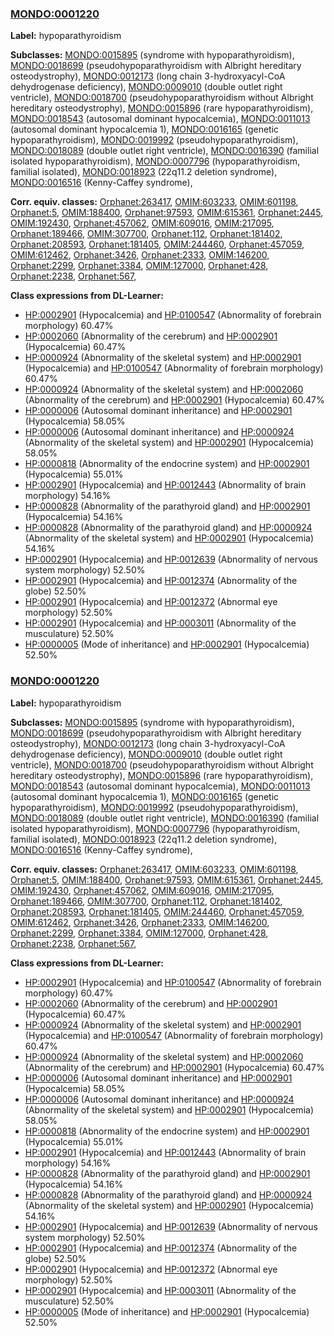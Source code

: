 
### [MONDO:0001220](http://purl.obolibrary.org/obo/MONDO_0001220)
**Label:** hypoparathyroidism

**Subclasses:** [MONDO:0015895](http://purl.obolibrary.org/obo/MONDO_0015895) (syndrome with hypoparathyroidism), [MONDO:0018699](http://purl.obolibrary.org/obo/MONDO_0018699) (pseudohypoparathyroidism with Albright hereditary osteodystrophy), [MONDO:0012173](http://purl.obolibrary.org/obo/MONDO_0012173) (long chain 3-hydroxyacyl-CoA dehydrogenase deficiency), [MONDO:0009010](http://purl.obolibrary.org/obo/MONDO_0009010) (double outlet right ventricle), [MONDO:0018700](http://purl.obolibrary.org/obo/MONDO_0018700) (pseudohypoparathyroidism without Albright hereditary osteodystrophy), [MONDO:0015896](http://purl.obolibrary.org/obo/MONDO_0015896) (rare hypoparathyroidism), [MONDO:0018543](http://purl.obolibrary.org/obo/MONDO_0018543) (autosomal dominant hypocalcemia), [MONDO:0011013](http://purl.obolibrary.org/obo/MONDO_0011013) (autosomal dominant hypocalcemia 1), [MONDO:0016165](http://purl.obolibrary.org/obo/MONDO_0016165) (genetic hypoparathyroidism), [MONDO:0019992](http://purl.obolibrary.org/obo/MONDO_0019992) (pseudohypoparathyroidism), [MONDO:0018089](http://purl.obolibrary.org/obo/MONDO_0018089) (double outlet right ventricle), [MONDO:0016390](http://purl.obolibrary.org/obo/MONDO_0016390) (familial isolated hypoparathyroidism), [MONDO:0007796](http://purl.obolibrary.org/obo/MONDO_0007796) (hypoparathyroidism, familial isolated), [MONDO:0018923](http://purl.obolibrary.org/obo/MONDO_0018923) (22q11.2 deletion syndrome), [MONDO:0016516](http://purl.obolibrary.org/obo/MONDO_0016516) (Kenny-Caffey syndrome), 

**Corr. equiv. classes:** [Orphanet:263417](http://www.orpha.net/ORDO/Orphanet_263417), [OMIM:603233](http://purl.obolibrary.org/obo/OMIM_603233), [OMIM:601198](http://purl.obolibrary.org/obo/OMIM_601198), [Orphanet:5](http://www.orpha.net/ORDO/Orphanet_5), [OMIM:188400](http://purl.obolibrary.org/obo/OMIM_188400), [Orphanet:97593](http://www.orpha.net/ORDO/Orphanet_97593), [OMIM:615361](http://purl.obolibrary.org/obo/OMIM_615361), [Orphanet:2445](http://www.orpha.net/ORDO/Orphanet_2445), [OMIM:192430](http://purl.obolibrary.org/obo/OMIM_192430), [Orphanet:457062](http://www.orpha.net/ORDO/Orphanet_457062), [OMIM:609016](http://purl.obolibrary.org/obo/OMIM_609016), [OMIM:217095](http://purl.obolibrary.org/obo/OMIM_217095), [Orphanet:189466](http://www.orpha.net/ORDO/Orphanet_189466), [OMIM:307700](http://purl.obolibrary.org/obo/OMIM_307700), [Orphanet:112](http://www.orpha.net/ORDO/Orphanet_112), [Orphanet:181402](http://www.orpha.net/ORDO/Orphanet_181402), [Orphanet:208593](http://www.orpha.net/ORDO/Orphanet_208593), [Orphanet:181405](http://www.orpha.net/ORDO/Orphanet_181405), [OMIM:244460](http://purl.obolibrary.org/obo/OMIM_244460), [Orphanet:457059](http://www.orpha.net/ORDO/Orphanet_457059), [OMIM:612462](http://purl.obolibrary.org/obo/OMIM_612462), [Orphanet:3426](http://www.orpha.net/ORDO/Orphanet_3426), [Orphanet:2333](http://www.orpha.net/ORDO/Orphanet_2333), [OMIM:146200](http://purl.obolibrary.org/obo/OMIM_146200), [Orphanet:2299](http://www.orpha.net/ORDO/Orphanet_2299), [Orphanet:3384](http://www.orpha.net/ORDO/Orphanet_3384), [OMIM:127000](http://purl.obolibrary.org/obo/OMIM_127000), [Orphanet:428](http://www.orpha.net/ORDO/Orphanet_428), [Orphanet:2238](http://www.orpha.net/ORDO/Orphanet_2238), [Orphanet:567](http://www.orpha.net/ORDO/Orphanet_567), 

**Class expressions from DL-Learner:**

- [HP:0002901](http://purl.obolibrary.org/obo/HP_0002901) (Hypocalcemia) and [HP:0100547](http://purl.obolibrary.org/obo/HP_0100547) (Abnormality of forebrain morphology) 60.47%
- [HP:0002060](http://purl.obolibrary.org/obo/HP_0002060) (Abnormality of the cerebrum) and [HP:0002901](http://purl.obolibrary.org/obo/HP_0002901) (Hypocalcemia) 60.47%
- [HP:0000924](http://purl.obolibrary.org/obo/HP_0000924) (Abnormality of the skeletal system) and [HP:0002901](http://purl.obolibrary.org/obo/HP_0002901) (Hypocalcemia) and [HP:0100547](http://purl.obolibrary.org/obo/HP_0100547) (Abnormality of forebrain morphology) 60.47%
- [HP:0000924](http://purl.obolibrary.org/obo/HP_0000924) (Abnormality of the skeletal system) and [HP:0002060](http://purl.obolibrary.org/obo/HP_0002060) (Abnormality of the cerebrum) and [HP:0002901](http://purl.obolibrary.org/obo/HP_0002901) (Hypocalcemia) 60.47%
- [HP:0000006](http://purl.obolibrary.org/obo/HP_0000006) (Autosomal dominant inheritance) and [HP:0002901](http://purl.obolibrary.org/obo/HP_0002901) (Hypocalcemia) 58.05%
- [HP:0000006](http://purl.obolibrary.org/obo/HP_0000006) (Autosomal dominant inheritance) and [HP:0000924](http://purl.obolibrary.org/obo/HP_0000924) (Abnormality of the skeletal system) and [HP:0002901](http://purl.obolibrary.org/obo/HP_0002901) (Hypocalcemia) 58.05%
- [HP:0000818](http://purl.obolibrary.org/obo/HP_0000818) (Abnormality of the endocrine system) and [HP:0002901](http://purl.obolibrary.org/obo/HP_0002901) (Hypocalcemia) 55.01%
- [HP:0002901](http://purl.obolibrary.org/obo/HP_0002901) (Hypocalcemia) and [HP:0012443](http://purl.obolibrary.org/obo/HP_0012443) (Abnormality of brain morphology) 54.16%
- [HP:0000828](http://purl.obolibrary.org/obo/HP_0000828) (Abnormality of the parathyroid gland) and [HP:0002901](http://purl.obolibrary.org/obo/HP_0002901) (Hypocalcemia) 54.16%
- [HP:0000828](http://purl.obolibrary.org/obo/HP_0000828) (Abnormality of the parathyroid gland) and [HP:0000924](http://purl.obolibrary.org/obo/HP_0000924) (Abnormality of the skeletal system) and [HP:0002901](http://purl.obolibrary.org/obo/HP_0002901) (Hypocalcemia) 54.16%
- [HP:0002901](http://purl.obolibrary.org/obo/HP_0002901) (Hypocalcemia) and [HP:0012639](http://purl.obolibrary.org/obo/HP_0012639) (Abnormality of nervous system morphology) 52.50%
- [HP:0002901](http://purl.obolibrary.org/obo/HP_0002901) (Hypocalcemia) and [HP:0012374](http://purl.obolibrary.org/obo/HP_0012374) (Abnormality of the globe) 52.50%
- [HP:0002901](http://purl.obolibrary.org/obo/HP_0002901) (Hypocalcemia) and [HP:0012372](http://purl.obolibrary.org/obo/HP_0012372) (Abnormal eye morphology) 52.50%
- [HP:0002901](http://purl.obolibrary.org/obo/HP_0002901) (Hypocalcemia) and [HP:0003011](http://purl.obolibrary.org/obo/HP_0003011) (Abnormality of the musculature) 52.50%
- [HP:0000005](http://purl.obolibrary.org/obo/HP_0000005) (Mode of inheritance) and [HP:0002901](http://purl.obolibrary.org/obo/HP_0002901) (Hypocalcemia) 52.50%



### [MONDO:0001220](http://purl.obolibrary.org/obo/MONDO_0001220)
**Label:** hypoparathyroidism

**Subclasses:** [MONDO:0015895](http://purl.obolibrary.org/obo/MONDO_0015895) (syndrome with hypoparathyroidism), [MONDO:0018699](http://purl.obolibrary.org/obo/MONDO_0018699) (pseudohypoparathyroidism with Albright hereditary osteodystrophy), [MONDO:0012173](http://purl.obolibrary.org/obo/MONDO_0012173) (long chain 3-hydroxyacyl-CoA dehydrogenase deficiency), [MONDO:0009010](http://purl.obolibrary.org/obo/MONDO_0009010) (double outlet right ventricle), [MONDO:0018700](http://purl.obolibrary.org/obo/MONDO_0018700) (pseudohypoparathyroidism without Albright hereditary osteodystrophy), [MONDO:0015896](http://purl.obolibrary.org/obo/MONDO_0015896) (rare hypoparathyroidism), [MONDO:0018543](http://purl.obolibrary.org/obo/MONDO_0018543) (autosomal dominant hypocalcemia), [MONDO:0011013](http://purl.obolibrary.org/obo/MONDO_0011013) (autosomal dominant hypocalcemia 1), [MONDO:0016165](http://purl.obolibrary.org/obo/MONDO_0016165) (genetic hypoparathyroidism), [MONDO:0019992](http://purl.obolibrary.org/obo/MONDO_0019992) (pseudohypoparathyroidism), [MONDO:0018089](http://purl.obolibrary.org/obo/MONDO_0018089) (double outlet right ventricle), [MONDO:0016390](http://purl.obolibrary.org/obo/MONDO_0016390) (familial isolated hypoparathyroidism), [MONDO:0007796](http://purl.obolibrary.org/obo/MONDO_0007796) (hypoparathyroidism, familial isolated), [MONDO:0018923](http://purl.obolibrary.org/obo/MONDO_0018923) (22q11.2 deletion syndrome), [MONDO:0016516](http://purl.obolibrary.org/obo/MONDO_0016516) (Kenny-Caffey syndrome), 

**Corr. equiv. classes:** [Orphanet:263417](http://www.orpha.net/ORDO/Orphanet_263417), [OMIM:603233](http://purl.obolibrary.org/obo/OMIM_603233), [OMIM:601198](http://purl.obolibrary.org/obo/OMIM_601198), [Orphanet:5](http://www.orpha.net/ORDO/Orphanet_5), [OMIM:188400](http://purl.obolibrary.org/obo/OMIM_188400), [Orphanet:97593](http://www.orpha.net/ORDO/Orphanet_97593), [OMIM:615361](http://purl.obolibrary.org/obo/OMIM_615361), [Orphanet:2445](http://www.orpha.net/ORDO/Orphanet_2445), [OMIM:192430](http://purl.obolibrary.org/obo/OMIM_192430), [Orphanet:457062](http://www.orpha.net/ORDO/Orphanet_457062), [OMIM:609016](http://purl.obolibrary.org/obo/OMIM_609016), [OMIM:217095](http://purl.obolibrary.org/obo/OMIM_217095), [Orphanet:189466](http://www.orpha.net/ORDO/Orphanet_189466), [OMIM:307700](http://purl.obolibrary.org/obo/OMIM_307700), [Orphanet:112](http://www.orpha.net/ORDO/Orphanet_112), [Orphanet:181402](http://www.orpha.net/ORDO/Orphanet_181402), [Orphanet:208593](http://www.orpha.net/ORDO/Orphanet_208593), [Orphanet:181405](http://www.orpha.net/ORDO/Orphanet_181405), [OMIM:244460](http://purl.obolibrary.org/obo/OMIM_244460), [Orphanet:457059](http://www.orpha.net/ORDO/Orphanet_457059), [OMIM:612462](http://purl.obolibrary.org/obo/OMIM_612462), [Orphanet:3426](http://www.orpha.net/ORDO/Orphanet_3426), [Orphanet:2333](http://www.orpha.net/ORDO/Orphanet_2333), [OMIM:146200](http://purl.obolibrary.org/obo/OMIM_146200), [Orphanet:2299](http://www.orpha.net/ORDO/Orphanet_2299), [Orphanet:3384](http://www.orpha.net/ORDO/Orphanet_3384), [OMIM:127000](http://purl.obolibrary.org/obo/OMIM_127000), [Orphanet:428](http://www.orpha.net/ORDO/Orphanet_428), [Orphanet:2238](http://www.orpha.net/ORDO/Orphanet_2238), [Orphanet:567](http://www.orpha.net/ORDO/Orphanet_567), 

**Class expressions from DL-Learner:**

- [HP:0002901](http://purl.obolibrary.org/obo/HP_0002901) (Hypocalcemia) and [HP:0100547](http://purl.obolibrary.org/obo/HP_0100547) (Abnormality of forebrain morphology) 60.47%
- [HP:0002060](http://purl.obolibrary.org/obo/HP_0002060) (Abnormality of the cerebrum) and [HP:0002901](http://purl.obolibrary.org/obo/HP_0002901) (Hypocalcemia) 60.47%
- [HP:0000924](http://purl.obolibrary.org/obo/HP_0000924) (Abnormality of the skeletal system) and [HP:0002901](http://purl.obolibrary.org/obo/HP_0002901) (Hypocalcemia) and [HP:0100547](http://purl.obolibrary.org/obo/HP_0100547) (Abnormality of forebrain morphology) 60.47%
- [HP:0000924](http://purl.obolibrary.org/obo/HP_0000924) (Abnormality of the skeletal system) and [HP:0002060](http://purl.obolibrary.org/obo/HP_0002060) (Abnormality of the cerebrum) and [HP:0002901](http://purl.obolibrary.org/obo/HP_0002901) (Hypocalcemia) 60.47%
- [HP:0000006](http://purl.obolibrary.org/obo/HP_0000006) (Autosomal dominant inheritance) and [HP:0002901](http://purl.obolibrary.org/obo/HP_0002901) (Hypocalcemia) 58.05%
- [HP:0000006](http://purl.obolibrary.org/obo/HP_0000006) (Autosomal dominant inheritance) and [HP:0000924](http://purl.obolibrary.org/obo/HP_0000924) (Abnormality of the skeletal system) and [HP:0002901](http://purl.obolibrary.org/obo/HP_0002901) (Hypocalcemia) 58.05%
- [HP:0000818](http://purl.obolibrary.org/obo/HP_0000818) (Abnormality of the endocrine system) and [HP:0002901](http://purl.obolibrary.org/obo/HP_0002901) (Hypocalcemia) 55.01%
- [HP:0002901](http://purl.obolibrary.org/obo/HP_0002901) (Hypocalcemia) and [HP:0012443](http://purl.obolibrary.org/obo/HP_0012443) (Abnormality of brain morphology) 54.16%
- [HP:0000828](http://purl.obolibrary.org/obo/HP_0000828) (Abnormality of the parathyroid gland) and [HP:0002901](http://purl.obolibrary.org/obo/HP_0002901) (Hypocalcemia) 54.16%
- [HP:0000828](http://purl.obolibrary.org/obo/HP_0000828) (Abnormality of the parathyroid gland) and [HP:0000924](http://purl.obolibrary.org/obo/HP_0000924) (Abnormality of the skeletal system) and [HP:0002901](http://purl.obolibrary.org/obo/HP_0002901) (Hypocalcemia) 54.16%
- [HP:0002901](http://purl.obolibrary.org/obo/HP_0002901) (Hypocalcemia) and [HP:0012639](http://purl.obolibrary.org/obo/HP_0012639) (Abnormality of nervous system morphology) 52.50%
- [HP:0002901](http://purl.obolibrary.org/obo/HP_0002901) (Hypocalcemia) and [HP:0012374](http://purl.obolibrary.org/obo/HP_0012374) (Abnormality of the globe) 52.50%
- [HP:0002901](http://purl.obolibrary.org/obo/HP_0002901) (Hypocalcemia) and [HP:0012372](http://purl.obolibrary.org/obo/HP_0012372) (Abnormal eye morphology) 52.50%
- [HP:0002901](http://purl.obolibrary.org/obo/HP_0002901) (Hypocalcemia) and [HP:0003011](http://purl.obolibrary.org/obo/HP_0003011) (Abnormality of the musculature) 52.50%
- [HP:0000005](http://purl.obolibrary.org/obo/HP_0000005) (Mode of inheritance) and [HP:0002901](http://purl.obolibrary.org/obo/HP_0002901) (Hypocalcemia) 52.50%


